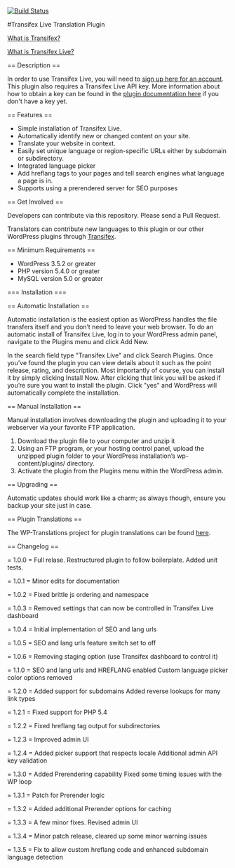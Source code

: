 [![Build Status](https://travis-ci.org/transifex/transifex-live-wordpress.svg?branch=devel)](https://travis-ci.org/transifex/transifex-live-wordpress)

#Transifex Live Translation Plugin


[What is Transifex?](https://www.transifex.com/product/?utm_source=github&utm_medium=web&utm_campaign=tx-live-wp-plugin)



[What is Transifex Live?](https://www.transifex.com/product/transifexlive/)


== Description ==

In order to use Transifex Live, you will need to [sign up here for an account](https://www.transifex.com/signup/?utm_source=github&utm_medium=web&utm_campaign=tx-live-wp-plugin). This plugin also requires a Transifex Live API key.  More information about how to obtain a key can be found in the [plugin documentation here](http://docs.transifex.com/integrations/wordpress/#getting-your-transifex-live-api-key/?utm_source=github&utm_medium=web&utm_campaign=tx-live-wp-plugin) if you don't have a key yet.  

== Features ==

* Simple installation of Transifex Live.
* Automatically identify new or changed content on your site.
* Translate your website in context.
* Easily set unique language or region-specific URLs either by subdomain or subdirectory.
* Integrated language picker 
* Add hreflang tags to your pages and tell search engines what language a page is in.
* Supports using a prerendered server for SEO purposes

== Get Involved ==

Developers can contribute via this repository. Please send a Pull Request.

Translators can contribute new languages to this plugin or our other WordPress plugins through [Transifex](https://www.transifex.com/projects/p/transifex-live/).

== Minimum Requirements ==

* WordPress 3.5.2 or greater
* PHP version 5.4.0 or greater
* MySQL version 5.0 or greater

=== Installation ===

== Automatic Installation ==

Automatic installation is the easiest option as WordPress handles the file transfers itself and you don’t need to leave your web browser. To do an automatic install of Transifex Live, log in to your WordPress admin panel, navigate to the Plugins menu and click Add New.

In the search field type "Transifex Live" and click Search Plugins. Once you’ve found the plugin you can view details about it such as the point release, rating, and description. Most importantly of course, you can install it by simply clicking Install Now. After clicking that link you will be asked if you’re sure you want to install the plugin. Click "yes" and WordPress will automatically complete the installation.

== Manual Installation ==

Manual installation involves downloading the plugin and uploading it to your webserver via your favorite FTP application.

1. Download the plugin file to your computer and unzip it
2. Using an FTP program, or your hosting control panel, upload the unzipped plugin folder to your WordPress installation’s wp-content/plugins/ directory.
3. Activate the plugin from the Plugins menu within the WordPress admin.

== Upgrading ==

Automatic updates should work like a charm; as always though, ensure you backup your site just in case.

== Plugin Translations ==

The WP-Translations project for plugin translations can be found [here](https://www.transifex.com/wp-translations/transifex-live/transifex-live/).

== Changelog ==

= 1.0.0 =
Full relase.  Restructured plugin to follow boilerplate.  Added unit tests.

= 1.0.1 =
Minor edits for documentation

= 1.0.2 =
Fixed brittle js ordering and namespace

= 1.0.3 =
Removed settings that can now be controlled in Transifex Live dashboard

= 1.0.4 =
Initial implementation of SEO and lang urls

= 1.0.5 =
SEO and lang urls feature switch set to off

= 1.0.6 =
Removing staging option (use Transifex dashboard to control it)

= 1.1.0 =
SEO and lang urls and HREFLANG enabled
Custom language picker color options removed

= 1.2.0 =
Added support for subdomains
Added reverse lookups for many link types

= 1.2.1 =
Fixed support for PHP 5.4

= 1.2.2 =
Fixed hreflang tag output for subdirectories

= 1.2.3 =
Improved admin UI

= 1.2.4 =
Added picker support that respects locale
Additional admin API key validation

= 1.3.0 =
Added Prerendering capability
Fixed some timing issues with the WP loop

= 1.3.1 =
Patch for Prerender logic

= 1.3.2 =
Added additional Prerender options for caching

= 1.3.3 =
A few minor fixes.  Revised admin UI

= 1.3.4 =
Minor patch release, cleared up some minor warning issues

= 1.3.5 =
Fix to allow custom hreflang code and enhanced subdomain language detection